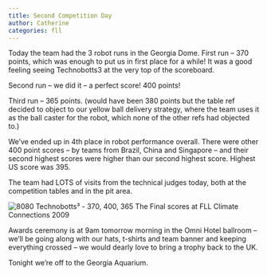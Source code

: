 ```yaml
---
title: Second Competition Day
author: Catherine
categories: fll
---
```


Today the team had the 3 robot runs in the Georgia Dome. First run – 370 points, which was enough to put us in first place for a while! It was a good feeling seeing Technobotts3 at the very top of the scoreboard.

Second run – we did it – a perfect score! 400 points!

Third run – 365 points. (would have been 380 points but the table ref decided to object to our yellow ball delivery strategy, where the team uses it as the ball caster for the robot, which none of the other refs had objected to.)

We’ve ended up in 4th place in robot performance overall. There were other 400 point scores – by teams from Brazil, China and Singapore – and their second highest scores were higher than our second highest score. Highest US score was 395.

The team had LOTS of visits from the technical judges today, both at the competition tables and in the pit area.

![8080 Technobotts³ - 370, 400, 365]()
The Final scores at FLL Climate Connections 2009

Awards ceremony is at 9am tomorrow morning in the Omni Hotel ballroom – we’ll be going along with our hats, t-shirts and team banner and keeping everything crossed – we would dearly love to bring a trophy back to the UK.

Tonight we’re off to the Georgia Aquarium.
